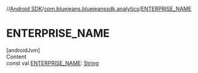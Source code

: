 //[Android SDK](../../index.md)/[com.bluejeans.bluejeanssdk.analytics](index.md)/[ENTERPRISE_NAME](-e-n-t-e-r-p-r-i-s-e_-n-a-m-e.md)



# ENTERPRISE_NAME  
[androidJvm]  
Content  
const val [ENTERPRISE_NAME](-e-n-t-e-r-p-r-i-s-e_-n-a-m-e.md): [String](https://kotlinlang.org/api/latest/jvm/stdlib/kotlin/-string/index.html)  



